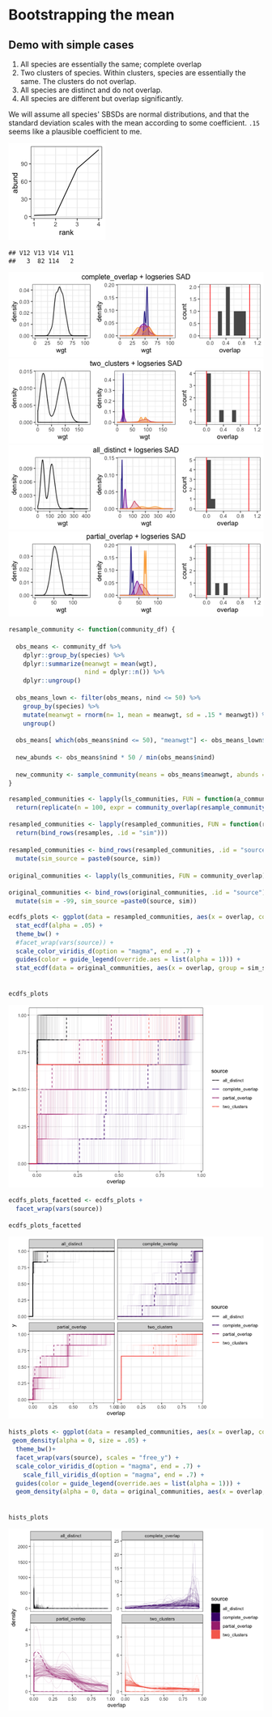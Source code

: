 Bootstrapping the mean
================

Demo with simple cases
----------------------

1.  All species are essentially the same; complete overlap
2.  Two clusters of species. Within clusters, species are essentially the same. The clusters do not overlap.
3.  All species are distinct and do not overlap.
4.  All species are different but overlap significantly.

We will assume all species' SBSDs are normal distributions, and that the standard deviation scales with the mean according to some coefficient. `.15` seems like a plausible coefficient to me.

![](bootstrap_means_files/figure-markdown_github/plot%20sad-1.png)

    ## V12 V13 V14 V11 
    ##   3  82 114   2

![](bootstrap_means_files/figure-markdown_github/plot%20ls%20outcomes-1.png)![](bootstrap_means_files/figure-markdown_github/plot%20ls%20outcomes-2.png)![](bootstrap_means_files/figure-markdown_github/plot%20ls%20outcomes-3.png)![](bootstrap_means_files/figure-markdown_github/plot%20ls%20outcomes-4.png)

``` r
resample_community <- function(community_df) {
  
  obs_means <- community_df %>%
    dplyr::group_by(species) %>%
    dplyr::summarize(meanwgt = mean(wgt),
                     nind = dplyr::n()) %>%
    dplyr::ungroup()
  
  obs_means_lown <- filter(obs_means, nind <= 50) %>%
    group_by(species) %>%
    mutate(meanwgt = rnorm(n= 1, mean = meanwgt, sd = .15 * meanwgt)) %>%
    ungroup()
  
  obs_means[ which(obs_means$nind <= 50), "meanwgt"] <- obs_means_lown$meanwgt
  
  new_abunds <- obs_means$nind * 50 / min(obs_means$nind)
  
  new_community <- sample_community(means = obs_means$meanwgt, abunds = new_abunds)
}
```

``` r
resampled_communities <- lapply(ls_communities, FUN = function(a_community) 
  return(replicate(n = 100, expr = community_overlap(resample_community(a_community)), simplify = F)))

resampled_communities <- lapply(resampled_communities, FUN = function(resamples)
  return(bind_rows(resamples, .id = "sim")))

resampled_communities <- bind_rows(resampled_communities, .id = "source") %>%
  mutate(sim_source = paste0(source, sim))

original_communities <- lapply(ls_communities, FUN = community_overlap)

original_communities <- bind_rows(original_communities, .id = "source") %>%
  mutate(sim = -99, sim_source =paste0(source, sim))
```

``` r
ecdfs_plots <- ggplot(data = resampled_communities, aes(x = overlap, color = source, group = sim_source)) +
  stat_ecdf(alpha = .05) +
  theme_bw() +
  #facet_wrap(vars(source)) +
  scale_color_viridis_d(option = "magma", end = .7) +
  guides(color = guide_legend(override.aes = list(alpha = 1))) +
  stat_ecdf(data = original_communities, aes(x = overlap, group = sim_source), alpha = 1, linetype = 2)


ecdfs_plots
```

![](bootstrap_means_files/figure-markdown_github/plot%20ecdfs-1.png)

``` r
ecdfs_plots_facetted <- ecdfs_plots +
  facet_wrap(vars(source))

ecdfs_plots_facetted
```

![](bootstrap_means_files/figure-markdown_github/plot%20ecdfs-2.png)

``` r
hists_plots <- ggplot(data = resampled_communities, aes(x = overlap, color = source, fill = source, group = sim_source)) +
 geom_density(alpha = 0, size = .05) +
  theme_bw()+
  facet_wrap(vars(source), scales = "free_y") +
  scale_color_viridis_d(option = "magma", end = .7) +
    scale_fill_viridis_d(option = "magma", end = .7) +
  guides(color = guide_legend(override.aes = list(alpha = 1))) +
  geom_density(alpha = 0, data = original_communities, aes(x = overlap, group = sim_source), linetype = 2)


hists_plots
```

![](bootstrap_means_files/figure-markdown_github/plot%20hists-1.png)
